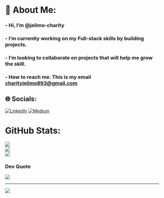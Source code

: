 # 💫 About Me:
### -  Hi, I’m @jelimo-charity
### -  I’m currently working on my Full-stack skills by building projects.
### -  I’m looking to collaborate on projects that will help me grow the skill.
### -  How to reach me. This is my email charityjelimo893@gmail.com

## 🌐 Socials:
[![LinkedIn](https://img.shields.io/badge/LinkedIn-%230077B5.svg?logo=linkedin&logoColor=white)](https://linkedin.com/in/charity-jelimo-66b128220) [![Medium](https://img.shields.io/badge/Medium-12100E?logo=medium&logoColor=white)](https://medium.com/@@charityjelimo) 


#  GitHub Stats:
![](https://github-readme-stats.vercel.app/api?username=jelimo-charity&theme=dark&hide_border=false&include_all_commits=false&count_private=false)<br/>
![](https://github-readme-streak-stats.herokuapp.com/?user=jelimo-charity&theme=dark&hide_border=false)<br/>
![](https://github-readme-stats.vercel.app/api/top-langs/?username=jelimo-charity&theme=dark&hide_border=false&include_all_commits=false&count_private=false&layout=compact)

### Dev Quote
![](https://quotes-github-readme.vercel.app/api?type=horizontal&theme=radical)

---
[![](https://visitcount.itsvg.in/api?id=jelimo-charity&icon=0&color=0)](https://visitcount.itsvg.in)

<!-- Proudly created with GPRM ( https://gprm.itsvg.in ) -->
